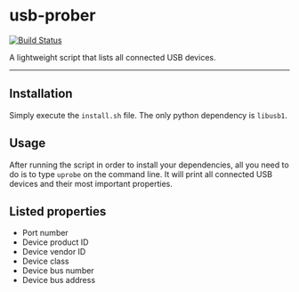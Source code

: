 # usb-prober

[![Build Status](https://travis-ci.org/Heimdall-Framework/usb-prober.svg?branch=master)](https://travis-ci.org/Heimdall-Framework/usb-prober)

A lightweight script that lists all connected USB devices.

---

## Installation
Simply execute the `install.sh` file. The only python dependency is `libusb1`.

## Usage
After running the script in order to install your dependencies, all you need to do is to type `uprobe` on the command line. It will print all connected USB devices and their most important properties.

## Listed properties
* Port number
* Device product ID
* Device vendor ID
* Device class
* Device bus number
* Device bus address

